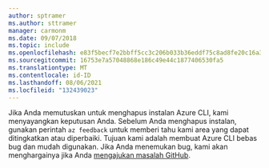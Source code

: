 ```yaml
---
author: sptramer
ms.author: sttramer
manager: carmonm
ms.date: 09/07/2018
ms.topic: include
ms.openlocfilehash: e83f5becf7e2bbff5cc3c206b033b36eddf75c8ad8fe20c16a393fa03ba37360
ms.sourcegitcommit: 16753e7a57048868e186c49e44c1877406530fa5
ms.translationtype: MT
ms.contentlocale: id-ID
ms.lasthandoff: 08/06/2021
ms.locfileid: "132439023"
---
```

Jika Anda memutuskan untuk menghapus instalan Azure CLI, kami menyayangkan keputusan Anda. Sebelum Anda menghapus instalan, gunakan perintah `az feedback` untuk memberi tahu kami area yang dapat ditingkatkan atau diperbaiki. Tujuan kami adalah membuat Azure CLI bebas bug dan mudah digunakan. Jika Anda menemukan bug, kami akan menghargainya jika Anda [mengajukan masalah GitHub](https://github.com/Azure/azure-cli/issues).
